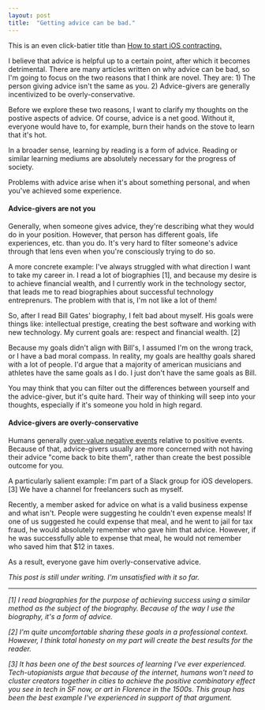 ```yaml
---
layout: post
title:  "Getting advice can be bad."
---
```


This is an even click-batier title than [How to start iOS contracting.](http://huntermonk.com/2018/01/22/start-ios-contracting.html)

I believe that advice is helpful up to a certain point, after which it becomes detrimental. There are many articles written on why advice can be bad, so I'm going to focus on the two reasons that I think are novel. They are: 1) The person giving advice isn't the same as you. 2) Advice-givers are generally incentivized to be overly-conservative.

Before we explore these two reasons, I want to clarify my thoughts on the postive aspects of advice. Of course, advice is a net good. Without it, everyone would have to, for example, burn their hands on the stove to learn that it's hot.

In a broader sense, learning by reading is a form of advice. Reading or similar learning mediums are absolutely necessary for the progress of society.

Problems with advice arise when it's about something personal, and when you've achieved some experience.

#### Advice-givers are not you

Generally, when someone gives advice, they're describing what they would do in your position. However, that person has different goals, life experiences, etc. than you do. It's very hard to filter someone's advice through that lens even when you're consciously trying to do so.

A more concrete example: I've always struggled with what direction I want to take my career in. I read a lot of biographies [1], and because my desire is to achieve financial wealth, and I currently work in the technology sector, that leads me to read biographies about successful technology entreprenurs. The problem with that is, I'm not like a lot of them! 

So, after I read Bill Gates' biography, I felt bad about myself. His goals were things like: intellectual prestige, creating the best software and working with new technology. My current goals are: respect and financial wealth. [2]

Because my goals didn't align with Bill's, I assumed I'm on the wrong track, or I have a bad moral compass. In reality, my goals are healthy goals shared with a lot of people. I'd argue that a majority of american musicians and athletes have the same goals as I do. I just don't have the same goals as Bill.

You may think that you can filter out the differences between yourself and the advice-giver, but it's quite hard. Their way of thinking will seep into your thoughts, especially if it's someone you hold in high regard.

#### Advice-givers are overly-conservative

Humans generally [over-value negative events](https://en.wikipedia.org/wiki/Negativity_bias) relative to positive events. Because of that, advice-givers usually are more concerned with not having their advice "come back to bite them", rather than create the best possible outcome for you.

A particularly salient example: I'm part of a Slack group for iOS developers. [3] We have a channel for freelancers such as myself.

Recently, a member asked for advice on what is a valid business expense and what isn't. People were suggesting he couldn't even expense meals! If one of us suggested he could expense that meal, and he went to jail for tax fraud, he would absolutely remember who gave him that advice. However, if he was successfully able to expense that meal, he would not remember who saved him that $12 in taxes.

As a result, everyone gave him overly-conservative advice.

_This post is still under writing. I'm unsatisfied with it so far._

---

_[1] I read biographies for the purpose of achieving success using a similar method as the subject of the biography. Because of the way I use the biography, it's a form of advice._

_[2] I'm quite uncomfortable sharing these goals in a professional context. However, I think total honesty on my part will create the best results for the reader._

_[3] It has been one of the best sources of learning I've ever experienced. Tech-utopianists argue that because of the internet, humans won't need to cluster creators together in cities to achieve the positive combinatory effect you see in tech in SF now, or art in Florence in the 1500s. This group has been the best example I've experienced in support of that argument._
